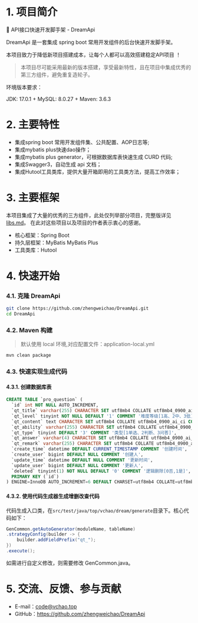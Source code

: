 # 1. 项目简介

🚀 API接口快速开发脚手架 - DreamApi

DreamApi 是一套集成 spring boot 常用开发组件的后台快速开发脚手架。 

本项目致力于降低新项目搭建成本，让每个人都可以高效搭建稳定API项目 ！

> 本项目尽可能采用最新的版本搭建，享受最新特性，且在项目中集成优秀的第三方组件，避免重复造轮子。

环境版本要求：

JDK: 17.0.1  +  MySQL: 8.0.27  +  Maven: 3.6.3

# 2. 主要特性

* 集成spring boot 常用开发组件集、公共配置、AOP日志等;
* 集成mybatis plus快速dao操作；
* 集成mybatis plus generator，可根据数据库表快速生成 CURD 代码;
* 集成Swagger3，自动生成 api 文档；
* 集成Hutool工具类库，提供大量开箱即用的工具类方法，提高工作效率；

# 3. 主要框架

本项目集成了大量的优秀的三方组件，此处仅列举部分项目，完整版详见 [libs.md](docs/libs.md)。
在此对这些项目以及项目的作者表示衷心的感谢。

* 核心框架：Spring Boot
* 持久层框架：MyBatis MyBatis Plus
* 工具类库：Hutool

# 4. 快速开始

### 4.1. 克隆 DreamApi

```bash
git clone https://github.com/zhengweichao/DreamApi.git
cd DreamApi
```

###  4.2. Maven 构建

> 默认使用 local 环境,对应配置文件：application-local.yml

```bash
mvn clean package
```

### 4.3. 快速实现生成代码

#### 4.3.1. 创建数据库表

```sql
CREATE TABLE `pro_question` (
  `id` int NOT NULL AUTO_INCREMENT,
  `qt_title` varchar(255) CHARACTER SET utf8mb4 COLLATE utf8mb4_0900_ai_ci DEFAULT '' COMMENT '题目标题',
  `qt_level` tinyint NOT NULL DEFAULT '1' COMMENT '难度等级[1高、2中、3低]',
  `qt_content` text CHARACTER SET utf8mb4 COLLATE utf8mb4_0900_ai_ci COMMENT '内容',
  `qt_ability` varchar(255) CHARACTER SET utf8mb4 COLLATE utf8mb4_0900_ai_ci DEFAULT NULL COMMENT '考验能力',
  `qt_type` tinyint DEFAULT '3' COMMENT '类型[1单选、2判断、3问答]',
  `qt_answer` varchar(4) CHARACTER SET utf8mb4 COLLATE utf8mb4_0900_ai_ci DEFAULT NULL COMMENT '答案概要',
  `qt_remark` varchar(255) CHARACTER SET utf8mb4 COLLATE utf8mb4_0900_ai_ci DEFAULT NULL COMMENT '备注',
  `create_time` datetime DEFAULT CURRENT_TIMESTAMP COMMENT '创建时间',
  `create_user` bigint DEFAULT NULL COMMENT '创建人',
  `update_time` datetime DEFAULT NULL COMMENT '更新时间',
  `update_user` bigint DEFAULT NULL COMMENT '更新人',
  `deleted` tinyint(1) NOT NULL DEFAULT '0' COMMENT '逻辑删除[0否,1是]',
  PRIMARY KEY (`id`)
) ENGINE=InnoDB AUTO_INCREMENT=6 DEFAULT CHARSET=utf8mb4 COLLATE=utf8mb4_0900_ai_ci COMMENT='面试题目';
```
#### 4.3.2. 使用代码生成器生成增删改查代码

代码生成入口类，在`src/test/java/top/vchao/dream/generate`目录下。核心代码如下：

```java
GenCommon.getAutoGenerator(moduleName, tableName)
.strategyConfig(builder -> {
	builder.addFieldPrefix("qt_");
})
.execute();
```

如需进行自定义修改，则需要修改 GenCommon.java。



# 5. 交流、反馈、参与贡献

* E-mail：code@vchao.top
* GitHub：https://github.com/zhengweichao/DreamApi